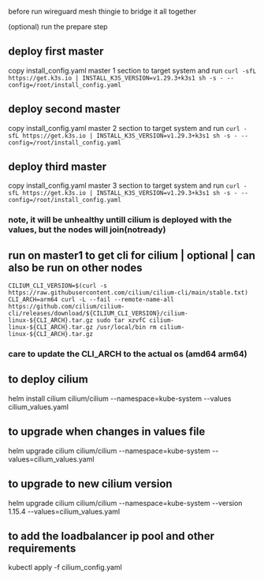 before run wireguard mesh thingie to bridge it all together

(optional) run the prepare step


## deploy first master
copy install_config.yaml master 1 section to target system and run
`curl -sfL https://get.k3s.io | INSTALL_K3S_VERSION=v1.29.3+k3s1 sh -s - --config=/root/install_config.yaml`
## deploy second master
copy install_config.yaml master 2 section to target system and run
`curl -sfL https://get.k3s.io | INSTALL_K3S_VERSION=v1.29.3+k3s1 sh -s - --config=/root/install_config.yaml`
## deploy third master
copy install_config.yaml master 3 section to target system and run
`curl -sfL https://get.k3s.io | INSTALL_K3S_VERSION=v1.29.3+k3s1 sh -s - --config=/root/install_config.yaml`
### note, it will be unhealthy untill cilium is deployed with the values, but the nodes will join(notready)

## run on master1 to get cli for cilium | optional | can also be run on other nodes

`CILIUM_CLI_VERSION=$(curl -s https://raw.githubusercontent.com/cilium/cilium-cli/main/stable.txt)
CLI_ARCH=arm64
curl -L --fail --remote-name-all https://github.com/cilium/cilium-cli/releases/download/${CILIUM_CLI_VERSION}/cilium-linux-${CLI_ARCH}.tar.gz
sudo tar xzvfC cilium-linux-${CLI_ARCH}.tar.gz /usr/local/bin
rm cilium-linux-${CLI_ARCH}.tar.gz`
### care to update the CLI_ARCH to the actual os (amd64 arm64)

## to deploy cilium
helm install cilium cilium/cilium --namespace=kube-system --values cilium_values.yaml 
## to upgrade when changes in values file
helm upgrade cilium cilium/cilium  --namespace=kube-system --values=cilium_values.yaml

## to upgrade to new cilium version
helm upgrade cilium cilium/cilium  --namespace=kube-system --version 1.15.4 --values=cilium_values.yaml

## to add the loadbalancer ip pool and other requirements
kubectl apply -f cilium_config.yaml

